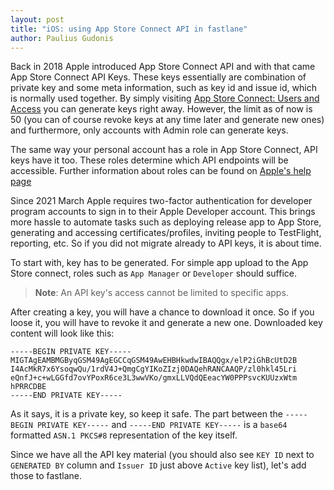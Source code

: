 ```yaml
---
layout: post
title: "iOS: using App Store Connect API in fastlane"
author: Paulius Gudonis
---
```


Back in 2018 Apple introduced App Store Connect API and with that came App Store Connect API Keys. These keys essentially are combination of private key and some meta information, such as key id and issue id, which is normally used together. By simply visiting [App Store Connect: Users and Access](https://appstoreconnect.apple.com/access/api) you can generate keys right away. However, the limit as of now is 50 (you can of course revoke keys at any time later and generate new ones) and furthermore, only accounts with Admin role can generate keys.

The same way your personal account has a role in App Store Connect, API keys have it too. These roles determine which API endpoints will be accessible. Further information about roles can be found on [Apple's help page](https://help.apple.com/app-store-connect/#/deve5f9a89d7)

Since 2021 March Apple requires two-factor authentication for developer program accounts to sign in to their Apple Developer account. This brings more hassle to automate tasks such as deploying release app to App Store, generating and accessing certificates/profiles, inviting people to TestFlight, reporting, etc. So if you did not migrate already to API keys, it is about time.

To start with, key has to be generated. For simple app upload to the App Store connect, roles such as `App Manager` or `Developer` should suffice.

> **Note**: An API key's access cannot be limited to specific apps.

After creating a key, you will have a chance to download it once. So if you loose it, you will have to revoke it and generate a new one. Downloaded key content will look like this:

```
-----BEGIN PRIVATE KEY-----
MIGTAgEAMBMGByqGSM49AgEGCCqGSM49AwEHBHkwdwIBAQQgx/elP2iGhBcUtD2B
I4AcMkR7x6YsoqwQu/1rdV4J+QmgCgYIKoZIzj0DAQehRANCAAQP/zl0hkl45Lri
eQnfJ+c+wLGGfd7ovYPoxR6ce3L3wwVKo/gmxLLVQdQEeacYW0PPPsvcKUUzxWtm
hPRRCDBE
-----END PRIVATE KEY-----
```

As it says, it is a private key, so keep it safe. The part between the `-----BEGIN PRIVATE KEY-----` and `-----END PRIVATE KEY-----` is a `base64` formatted `ASN.1 PKCS#8` representation of the key itself.

Since we have all the API key material (you should also see `KEY ID` next to `GENERATED BY` column and `Issuer ID` just above `Active` key list), let's add those to fastlane.
